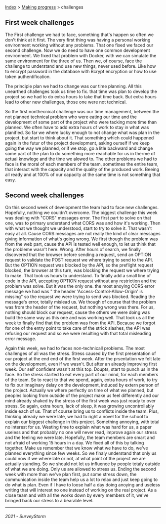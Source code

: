 [Index](../../../README.md) > [Making progress](README.md) > challenges


## First week challenges

The First challenge we had to face, something that's happen so often we don't think at it first. The very first thing was having a personal working environment working without any problems. That one fixed we faced our second challenge. Now we do need to have one common development environment. We fixed that problem with Docker, with we can simulate the same environment for the three of us. Then we, of course, face the challenge to understand and use new things, never used before. Like how to encrypt password in the database with Bcrypt encryption or how to use token authentification.

The principle plan we had to change was our time planning. All this unearthed challenges took us time to fix. that time was plan to develop the project so we had to do extra hours to take that time back. But extra hours lead to other new challenges, those one were not technical.

So the first nonthecnical challenge was our time management, between the not planned technical problem who were eating our time and the development of some part of the project who were tacking more time than planned. We often have to add extra hours of work to stay in what was planified. So far we where lucky enough to not change what was plan in the project, but start to think about it. That something which could happened again in the futur of the project development, asking ourself if we keep going the way we planned, or if we stop, go a litle backward and change some part of the plan to do something more reachable for us in therme of actual knowlege and the time we alowed to.
The other problems we had to face is the moral of each members of the team, sometimes the entire team, that interact with the capacity and the quality of the produced work. Beeing all ready and at 100% of our capacity at the same time is not something that easy.


## Second week challenges

On this second week of development the team had to face new challenges. Hopefully, nothing we couldn't overcome. The biggest challenge this week was dealing with "CORS" messages error. The first part to solve on that one, was to primary understand what CORS was and how it's working. Then with what we thought we understood, start to try to solve it. That wasn't easy at all. Cause CORS messages are not really the kind of clear messages giving information of what's going wrong. We first though the problem was from the web part, cause the API is tested well enough, to let us think that the probleme wasn't here. Wrong. After hours of search, we finally discovered that the browser before sending a request, send an OPTION request to validate the POST request we where trying to send to the API. But the OPTION request was blocked by the API, so the preflight request blocked, the browser at this turn, was blocking the request we where trying to make. That took us hours to understand. To finally add a small line of code in the API, accepting OPTION request without any restriction and the problem was solve. But it was the only one. the most anoying CORS error message we had was " the header 'Access-Control-Allow-Origin' is missing" so the request we were trying to send was blocked. Reading the message's error, totally mislead us. We though of course that the problem was from the header of the request, but nothing wrong was there. For us, nothing should block our request, cause the others we were doing was build the same way as this one and was working well. That took us all the week to finally find that the problem was from the API. Because we forgot for one of the entry point to take care of the strick slashes, the API was refusing our request and so we were resulting with that total misleading error message.

Again this week, we had to faces non-technicall problems. The most challenges of all was the stress. Stress caused by the first presentation of our project at the end end of the first week. After the prsentation we felt late on the development, even if we wasn't. But after an already improving first week. Our self confident wasn't at this top. Doupts, start to punch us in the face. So the stress started to eat every part of our mind, for each members of the team. So to react to that we spend, again, extra hours of work, to try to fix our imaginary delay on the development, induced by extern person of the project. Actually we where perfectly on time of what we planned, but peoples looking from outside of the project make us feel differently and our mind already shaked by the stress of the first week was just ready to over stress. So again, extra hours, lack of sleep, it was growing uncontrollably inside each of us. That of course bring us to conflicts inside the team. Plus, thinking already we were late, we had to right a novel for the school to explain our biggest challenge in this project. Something annoying, with total no interest for us. Westing time to explain what was hard for us, a paper useless and that probably no one will never read, improve again our stress and the feeling we were late. Hopefully, the team members are smart and not afraid of working 15 hours in a day. We fixed all of this by talking together. Make us remember that we know what we have to do, we've planned everything since few weeks. So we finaly understand that only us could now if we where late or not, at what point of the project we are actually standing. So we should not let us influence by people totaly outside of what we are doing. Only us are allowed to stress us. Ending the second week with more than we've plan first, put some stress down, the communication inside the team help us a lot to relax and just keep going to do what is plan. Even if I have to loose half a day doing anoying and useless writing that will interest no one instead of working on the real project. As a close team and with all the works down by every members of it, we've bringed back our stress to a bearable level.


---
###### 2021 - SurveyStorm
